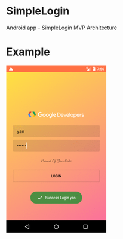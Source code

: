 # SimpleLogin
Android app - SimpleLogin MVP Architecture

# Example
![GIF Preview](/assets/preview.gif)
